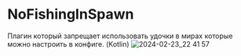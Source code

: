 # NoFishingInSpawn
Плагин который запрещает использовать удочки в мирах которые можно настроить в конфиге. (Kotlin)
![2024-02-23_22 41 57](https://github.com/rastkotlin/NoFishingInSpawn/assets/160280698/9e46386d-3558-4df9-9894-0ec7cd4fc977)
